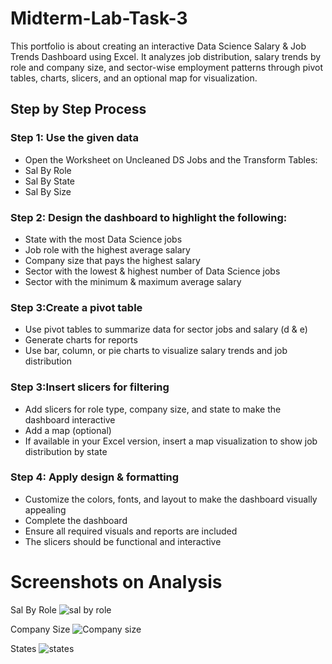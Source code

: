 # Midterm-Lab-Task-3

This portfolio is about creating an interactive Data Science Salary & Job Trends Dashboard using Excel. It analyzes job distribution, salary trends by role and company size, and sector-wise employment patterns through pivot tables, charts, slicers, and an optional map for visualization.


## Step by Step Process 

### Step 1: Use the given data
- Open the Worksheet on Uncleaned DS Jobs and the Transform Tables:
- Sal By Role
- Sal By State
- Sal By Size
### Step 2: Design the dashboard to highlight the following:
- State with the most Data Science jobs
- Job role with the highest average salary
- Company size that pays the highest salary
- Sector with the lowest & highest number of Data Science jobs
- Sector with the minimum & maximum average salary
### Step 3:Create a pivot table
- Use pivot tables to summarize data for sector jobs and salary (d & e)
- Generate charts for reports
- Use bar, column, or pie charts to visualize salary trends and job distribution
### Step 3:Insert slicers for filtering
- Add slicers for role type, company size, and state to make the dashboard interactive
- Add a map (optional)
- If available in your Excel version, insert a map visualization to show job distribution by state
### Step 4: Apply design & formatting
- Customize the colors, fonts, and layout to make the dashboard visually appealing
- Complete the dashboard
- Ensure all required visuals and reports are included
- The slicers should be functional and interactive


# Screenshots on Analysis

Sal By Role ![sal by role](https://github.com/user-attachments/assets/cbe554b7-90ca-40ed-baf1-1bd5b963aed5)

Company Size ![Company size](https://github.com/user-attachments/assets/ad0802fd-b120-46fa-ae91-9f4fe01707a6)

States ![states](https://github.com/user-attachments/assets/9fcb6ad4-315b-407f-a3fa-ce4fd24221be)





